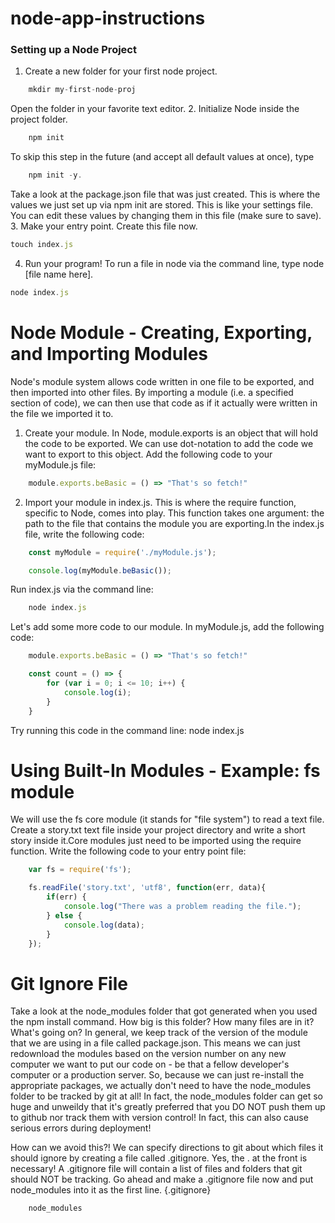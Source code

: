 # node-app-instructions

### Setting up a Node Project
1. Create a new folder for your first node project.
```js
    mkdir my-first-node-proj
```
Open the folder in your favorite text editor.
2. Initialize Node inside the project folder.
```js   
    npm init
```
To skip this step in the future (and accept all default values at once), type 
```js
    npm init -y.
```
Take a look at the package.json file that was just created. This is where the values we just set up via npm init are stored. This is like your settings file. You can edit these values by changing them in this file (make sure to save).
3. Make your entry point.
 Create this file now.
```js
touch index.js
```
4. Run your program!
To run a file in node via the command line, type node [file name here].
```js
node index.js
```
# Node Module - Creating, Exporting, and Importing Modules
Node's module system allows code written in one file to be exported, and then imported into other files. By importing a module (i.e. a specified section of code), we can then use that code as if it actually were written in the file we imported it to.

1. Create your module.
In Node, module.exports is an object that will hold the code to be exported. We can use dot-notation to add the code we want to export to this object. Add the following code to your myModule.js file:
```js
    module.exports.beBasic = () => "That's so fetch!"
```

2. Import your module in index.js.
This is where the require function, specific to Node, comes into play. This function takes one argument: the path to the file that contains the module you are exporting.In the index.js file, write the following code:
```js
    const myModule = require('./myModule.js');

    console.log(myModule.beBasic());
```
Run index.js via the command line:
```js
    node index.js
```
Let's add some more code to our module. In myModule.js, add the following code:
```js
    module.exports.beBasic = () => "That's so fetch!"

    const count = () => {
        for (var i = 0; i <= 10; i++) {
            console.log(i);
        }
    }
```
Try running this code in the command line: node index.js

# Using Built-In Modules - Example: fs module
We will use the fs core module (it stands for "file system") to read a text file.
Create a story.txt text file inside your project directory and write a short story inside it.Core modules just need to be imported using the require function. Write the following code to your entry point file:
```js
    var fs = require('fs');

    fs.readFile('story.txt', 'utf8', function(err, data){
        if(err) {
            console.log("There was a problem reading the file.");
        } else {
            console.log(data);
        }
    });
```

# Git Ignore File 
Take a look at the node_modules folder that got generated when you used the npm install command. How big is this folder? How many files are in it? What's going on?
In general, we keep track of the version of the module that we are using in a file called package.json. This means we can just redownload the modules based on the version number on any new computer we want to put our code on - be that a fellow developer's computer or a production server. So, because we can just re-install the appropriate packages, we actually don't need to have the node_modules folder to be tracked by git at all! In fact, the node_modules folder can get so huge and unweildy that it's greatly preferred that you DO NOT push them up to github nor track them with version control! In fact, this can also cause serious errors during deployment!

How can we avoid this?!
We can specify directions to git about which files it should ignore by creating a file called .gitignore. Yes, the . at the front is necessary!
A .gitignore file will contain a list of files and folders that git should NOT be tracking. Go ahead and make a .gitignore file now and put node_modules into it as the first line. {.gitignore}
```js
    node_modules
```
